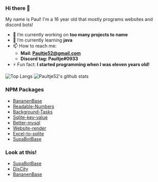### Hi there 👋
My name is Paul! I'm a 16 year old that mostly programs websites and discord bots!

- 🔭 I’m currently working on **too many projects to name** 
- 🌱 I’m currently learning **java**
- 📫 How to reach me:
  - **Mail: Paultje52@gmail.com**
  - **Discord tag: Paultje#0933**
- ⚡ Fun fact: **I started programming when I was eleven years old!**

![Top Langs](https://github-readme-stats.vercel.app/api/top-langs/?username=paultje52)
![Paultje52's github stats](https://github-readme-stats.vercel.app/api?username=paultje52)

### NPM Packages
- [BananenBase](https://github.com/Paultje52/BananenBase)
- [Readable-Numbers](https://github.com/Paultje52/readable-numbers)
- [Background-Tasks](https://github.com/Paultje52/background-tasks)
- [Sqlite-key-value](https://github.com/Paultje52/sqlite-key-value)
- [Better-mysql](https://github.com/Paultje52/better-mysql)
- [Website-render](https://github.com/Paultje52/website-render)
- [Excel-to-sqlite](https://github.com/Paultje52/excel-to-sqlite)
- [SupaBotBase](https://github.com/Paultje52/SupaBotBase)

### Look at this!
- [SupaBotBase](https://github.com/Paultje52/SupaBotBase)
- [DisCity](https://discord.gg/g2WuPeT)
- [BananenBase](https://github.com/Paultje52/BananenBase)
